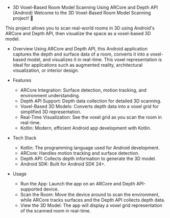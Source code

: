 * 3D Voxel-Based Room Model Scanning Using ARCore and Depth API (Android)
Welcome to the 3D Voxel-Based Room Model Scanning project! 🎉

This project allows you to scan real-world rooms in 3D using Android's ARCore and Depth API, then visualize the space as a voxel-based 3D model.

* Overview
Using ARCore and Depth API, this Android application captures the depth and surface data of a room, converts it into a voxel-based model, and visualizes it in real-time. This voxel representation is ideal for applications such as augmented reality, architectural visualization, or interior design.

* Features
  
  * ARCore Integration: Surface detection, motion tracking, and environment understanding.
  * Depth API Support: Depth data collection for detailed 3D scanning.
  * Voxel-Based 3D Models: Converts depth data into a voxel grid for simplified 3D representation.
  * Real-Time Visualization: See the voxel grid as you scan the room in real-time.
  * Kotlin: Modern, efficient Android app development with Kotlin.
* Tech Stack
  
  * Kotlin: The programming language used for Android development.
  * ARCore: Handles motion tracking and surface detection.
  * Depth API: Collects depth information to generate the 3D model.
  * Android SDK: Built for Android SDK 24+.
* Usage
  * Run the App: Launch the app on an ARCore and Depth API-supported device.
  * Scan the Room: Move the device around to scan the environment, while ARCore tracks surfaces and the Depth API collects depth data.
  * View the 3D Model: The app will display a voxel grid representation of the scanned room in real-time.
